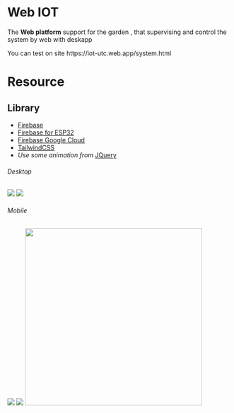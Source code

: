 # Web IOT 
<p>
  The <b>Web platform</b> support for the garden , that supervising and control the system by web with deskapp
</p>
<p>
  You can test on site https://iot-utc.web.app/system.html
</p> 

# Resource
## Library
<ul>
  <li>
    <a href="https://firebase.google.com/" target="_blank">Firebase</a>
  </li>
  <li>
    <a href="https://github.com/mobizt/Firebase-ESP32" target="_blank">Firebase for ESP32</a>
  </li>
  <li>
    <a href="https://cloud.google.com/dotnet/docs/reference/Google.Cloud.Firestore/latest" target="_blank">Firebase Google Cloud</a>
  </li>
  <li>
    <a href="https://tailwindcss.com/" target="_blank">TailwindCSS</a>
  </li>
   <li>
    <i>Use some animation from</i>
    <a href="https://jquery.com/" target="_blank">JQuery</a>
  </li>
</ul>

<div>
  <h6>Desktop</h6>
   <img src="https://user-images.githubusercontent.com/86012214/201485461-b6e104c9-8e1f-4e0d-8373-3fbae591a989.png" />
   <img src="https://user-images.githubusercontent.com/86012214/201516228-0ad5b8f6-2729-45ef-8c0e-ed8b63729713.png" />
  <h6>Mobile</h6>
   <img src="https://user-images.githubusercontent.com/86012214/201516259-db4ceaaf-5012-4d00-b165-07fa453d3779.png" />
   <img src="https://user-images.githubusercontent.com/86012214/201516270-5a09cada-4ab3-4bdd-b67c-474699dfd513.png" />
   <img  width="400px" src="https://user-images.githubusercontent.com/86012214/209416840-4969f6c7-5efd-4b9c-8d97-415e6881f656.png"/>

</div>
